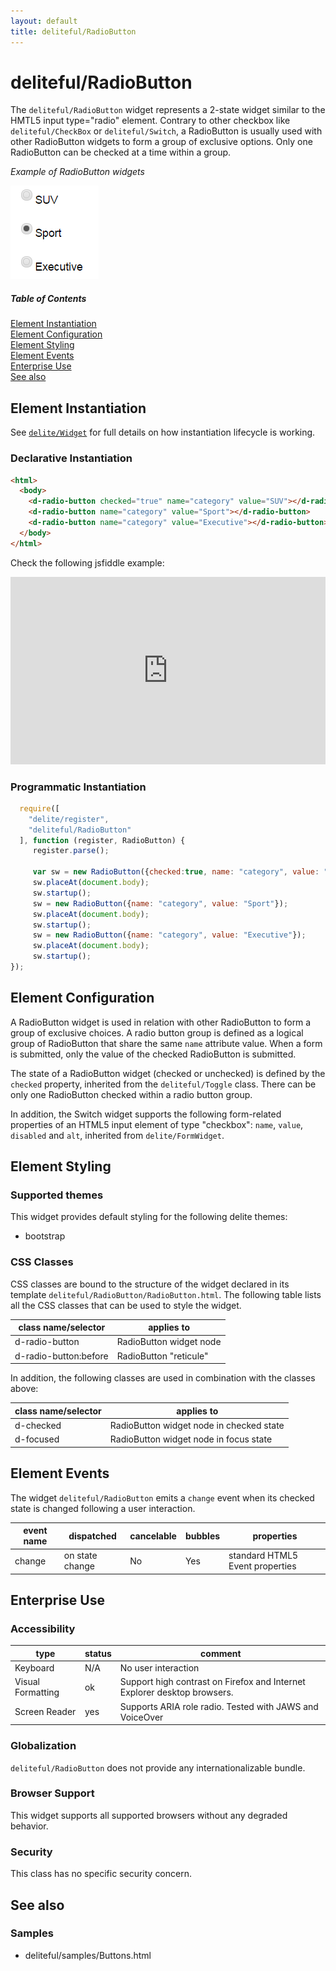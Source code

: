 ```yaml
---
layout: default
title: deliteful/RadioButton
---
```


# deliteful/RadioButton

The `deliteful/RadioButton` widget represents a 2-state widget similar to the HMTL5 input type="radio" element.
Contrary to other checkbox  like `deliteful/CheckBox` or `deliteful/Switch`, a RadioButton is usually used with other
RadioButton widgets to form a group of exclusive options. Only one RadioButton can be checked at a time within a group.

*Example of RadioButton widgets* 

![RadioButton (Bootstrap)](images/RadioButton1.png)

##### Table of Contents
[Element Instantiation](#instantiation)  
[Element Configuration](#configuration)  
[Element Styling](#styling)  
[Element Events](#events)  
[Enterprise Use](#enterprise)  
[See also](#seealso)

<a name="instantiation"></a>
## Element Instantiation

See [`delite/Widget`](/delite/docs/master/Widget.md) for full details on how instantiation lifecycle is working.

### Declarative Instantiation

```html
<html>
  <body>
    <d-radio-button checked="true" name="category" value="SUV"></d-radio-button>
    <d-radio-button name="category" value="Sport"></d-radio-button>
    <d-radio-button name="category" value="Executive"></d-radio-button>
  </body>
</html>
```

Check the following jsfiddle example:
<iframe width="100%" height="300" src="http://jsfiddle.net/ibmjs/p22Lj0fn/embedded/result,html,css,js" 
allowfullscreen="allowfullscreen" frameborder="0">
<a href="http://jsfiddle.net/ibmjs/p22Lj0fn/">checkout the sample on JSFiddle</a></iframe>

### Programmatic Instantiation

```js
  require([
    "delite/register",
    "deliteful/RadioButton"
  ], function (register, RadioButton) {
     register.parse();

     var sw = new RadioButton({checked:true, name: "category", value: "SUV"});
     sw.placeAt(document.body);
     sw.startup();
     sw = new RadioButton({name: "category", value: "Sport"});
     sw.placeAt(document.body);
     sw.startup();
     sw = new RadioButton({name: "category", value: "Executive"});
     sw.placeAt(document.body);
     sw.startup();
});
```

<a name="configuration"></a>
## Element Configuration

A RadioButton widget is used in relation with other RadioButton to form a group of exclusive choices. A radio button
group is defined as a logical group of RadioButton that share the same `name` attribute value. When a form is submitted,
only the value of the checked RadioButton is submitted.

The state of a RadioButton widget (checked or unchecked) is defined by the `checked` property, inherited from the 
`deliteful/Toggle` class. There can be only one RadioButton checked within a radio button group.

In addition, the Switch widget supports the following form-related properties of an HTML5 input element of 
type "checkbox": `name`, `value`, `disabled` and `alt`, inherited from `delite/FormWidget`.

<a name="styling"></a>
## Element Styling

### Supported themes

This widget provides default styling for the following delite themes:

* bootstrap

### CSS Classes

CSS classes are bound to the structure of the widget declared in its template `deliteful/RadioButton/RadioButton.html`.
The following table lists all the CSS classes that can be used to style the widget. 

|class name/selector|applies to|
|----------|----------|
|d-radio-button|RadioButton widget node
|d-radio-button:before|RadioButton "reticule"
In addition, the following classes are used in combination with the classes above:

|class name/selector|applies to|
|----------|----------|
|d-checked|RadioButton widget node in checked state
|d-focused|RadioButton widget node in focus state

<a name="events"></a>
## Element Events
The widget `deliteful/RadioButton` emits a `change` event when its checked state is changed following a user interaction.

|event name|dispatched|cancelable|bubbles|properties|
|----------|----------|----------|-------|----------|
|change|on state change|No |Yes|standard HTML5 Event properties|

<a name="enterprise"></a>
## Enterprise Use

### Accessibility
|type|status|comment|
|----|------|-------|
|Keyboard|N/A|No user interaction|
|Visual Formatting|ok|Support high contrast on Firefox and Internet Explorer desktop browsers.|
|Screen Reader|yes|Supports ARIA role radio. Tested with JAWS and VoiceOver|

### Globalization

`deliteful/RadioButton` does not provide any internationalizable bundle.

### Browser Support
This widget supports all supported browsers without any degraded behavior.

### Security

This class has no specific security concern.

<a name="seealso"></a>
## See also
### Samples
- deliteful/samples/Buttons.html
